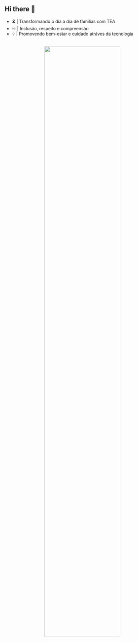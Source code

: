 ## Hi there 👋

- 🎗 | Transformando o dia a dia de famílias com TEA
- ♾️ | Inclusão, respeito e compreensão
- 💡 | Promovendo bem-estar e cuidado atráves da tecnologia
<br>
<div align="center">
  <img width="70%" src="https://github.com/autily/autily/blob/main/videoautily">
</div>
<br>
